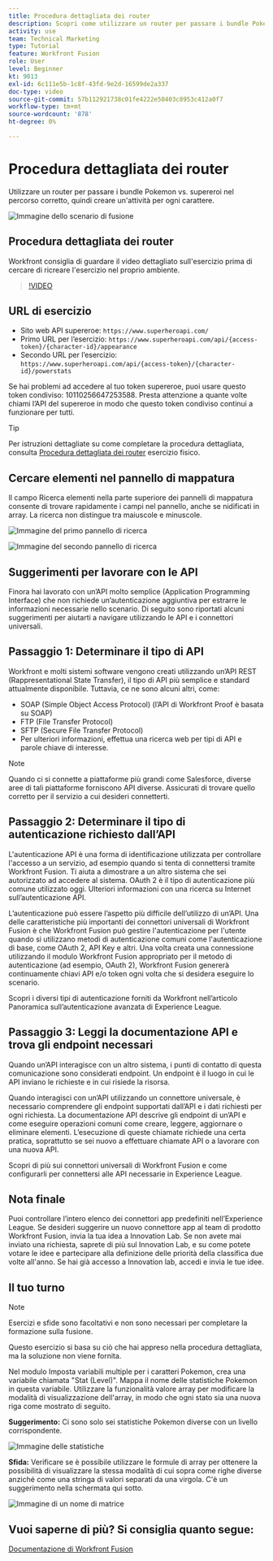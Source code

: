 ```yaml
---
title: Procedura dettagliata dei router
description: Scopri come utilizzare un router per passare i bundle Pokemon vs supereroi nel percorso corretto in [!DNL Adobe Workfront Fusion].
activity: use
team: Technical Marketing
type: Tutorial
feature: Workfront Fusion
role: User
level: Beginner
kt: 9013
exl-id: 6c111e5b-1c8f-43fd-9e2d-16599de2a337
doc-type: video
source-git-commit: 57b112921738c01fe4222e50403c8953c412a0f7
workflow-type: tm+mt
source-wordcount: '878'
ht-degree: 0%

---
```


# Procedura dettagliata dei router

Utilizzare un router per passare i bundle Pokemon vs. supereroi nel percorso corretto, quindi creare un&#39;attività per ogni carattere.

![Immagine dello scenario di fusione](assets/universal-connectors-and-routing-2.png)

## Procedura dettagliata dei router

Workfront consiglia di guardare il video dettagliato sull&#39;esercizio prima di cercare di ricreare l&#39;esercizio nel proprio ambiente.

>[!VIDEO](https://video.tv.adobe.com/v/335272/?quality=12&learn=on)

## URL di esercizio

* Sito web API supereroe: `https://www.superheroapi.com/`
* Primo URL per l’esercizio: `https://www.superheroapi.com/api/{access-token}/{character-id}/appearance`
* Secondo URL per l’esercizio: `https://www.superheroapi.com/api/{access-token}/{character-id}/powerstats`

Se hai problemi ad accedere al tuo token supereroe, puoi usare questo token condiviso: 10110256647253588. Presta attenzione a quante volte chiami l’API del supereroe in modo che questo token condiviso continui a funzionare per tutti.

>[!TIP]
>
>Per istruzioni dettagliate su come completare la procedura dettagliata, consulta [Procedura dettagliata dei router](https://experienceleague.adobe.com/docs/workfront-learn/tutorials-workfront/fusion/exercises/routers.html?lang=en) esercizio fisico.


## Cercare elementi nel pannello di mappatura

Il campo Ricerca elementi nella parte superiore dei pannelli di mappatura consente di trovare rapidamente i campi nel pannello, anche se nidificati in array. La ricerca non distingue tra maiuscole e minuscole.

![Immagine del primo pannello di ricerca](assets/universal-connectors-and-routing-3.png)

![Immagine del secondo pannello di ricerca](assets/universal-connectors-and-routing-4.png)

## Suggerimenti per lavorare con le API

Finora hai lavorato con un’API molto semplice (Application Programming Interface) che non richiede un’autenticazione aggiuntiva per estrarre le informazioni necessarie nello scenario. Di seguito sono riportati alcuni suggerimenti per aiutarti a navigare utilizzando le API e i connettori universali.

## Passaggio 1: Determinare il tipo di API

Workfront e molti sistemi software vengono creati utilizzando un’API REST (Rappresentational State Transfer), il tipo di API più semplice e standard attualmente disponibile. Tuttavia, ce ne sono alcuni altri, come:

* SOAP (Simple Object Access Protocol) (l’API di Workfront Proof è basata su SOAP)
* FTP (File Transfer Protocol)
* SFTP (Secure File Transfer Protocol)
* Per ulteriori informazioni, effettua una ricerca web per tipi di API e parole chiave di interesse.

>[!NOTE]
>
>Quando ci si connette a piattaforme più grandi come Salesforce, diverse aree di tali piattaforme forniscono API diverse. Assicurati di trovare quello corretto per il servizio a cui desideri connetterti.

## Passaggio 2: Determinare il tipo di autenticazione richiesto dall’API

L&#39;autenticazione API è una forma di identificazione utilizzata per controllare l&#39;accesso a un servizio, ad esempio quando si tenta di connettersi tramite Workfront Fusion. Ti aiuta a dimostrare a un altro sistema che sei autorizzato ad accedere al sistema. OAuth 2 è il tipo di autenticazione più comune utilizzato oggi. Ulteriori informazioni con una ricerca su Internet sull’autenticazione API.

L’autenticazione può essere l’aspetto più difficile dell’utilizzo di un’API. Una delle caratteristiche più importanti dei connettori universali di Workfront Fusion è che Workfront Fusion può gestire l&#39;autenticazione per l&#39;utente quando si utilizzano metodi di autenticazione comuni come l&#39;autenticazione di base, come OAuth 2, API Key e altri. Una volta creata una connessione utilizzando il modulo Workfront Fusion appropriato per il metodo di autenticazione (ad esempio, OAuth 2), Workfront Fusion genererà continuamente chiavi API e/o token ogni volta che si desidera eseguire lo scenario.

Scopri i diversi tipi di autenticazione forniti da Workfront nell’articolo Panoramica sull’autenticazione avanzata di Experience League.

## Passaggio 3: Leggi la documentazione API e trova gli endpoint necessari

Quando un’API interagisce con un altro sistema, i punti di contatto di questa comunicazione sono considerati endpoint. Un endpoint è il luogo in cui le API inviano le richieste e in cui risiede la risorsa.

Quando interagisci con un’API utilizzando un connettore universale, è necessario comprendere gli endpoint supportati dall’API e i dati richiesti per ogni richiesta. La documentazione API descrive gli endpoint di un’API e come eseguire operazioni comuni come creare, leggere, aggiornare o eliminare elementi. L’esecuzione di queste chiamate richiede una certa pratica, soprattutto se sei nuovo a effettuare chiamate API o a lavorare con una nuova API.

Scopri di più sui connettori universali di Workfront Fusion e come configurarli per connettersi alle API necessarie in Experience League.

## Nota finale

Puoi controllare l’intero elenco dei connettori app predefiniti nell’Experience League. Se desideri suggerire un nuovo connettore app al team di prodotto Workfront Fusion, invia la tua idea a Innovation Lab. Se non avete mai inviato una richiesta, saprete di più sul Innovation Lab, e su come potete votare le idee e partecipare alla definizione delle priorità della classifica due volte all&#39;anno. Se hai già accesso a Innovation lab, accedi e invia le tue idee.

## Il tuo turno

>[!NOTE]
>
>Esercizi e sfide sono facoltativi e non sono necessari per completare la formazione sulla fusione.

Questo esercizio si basa su ciò che hai appreso nella procedura dettagliata, ma la soluzione non viene fornita.

Nel modulo Imposta variabili multiple per i caratteri Pokemon, crea una variabile chiamata &quot;Stat (Level)&quot;. Mappa il nome delle statistiche Pokemon in questa variabile. Utilizzare la funzionalità valore array per modificare la modalità di visualizzazione dell&#39;array, in modo che ogni stato sia una nuova riga come mostrato di seguito.

**Suggerimento:** Ci sono solo sei statistiche Pokemon diverse con un livello corrispondente.

![Immagine delle statistiche](assets/universal-connectors-and-routing-5.png)

**Sfida:** Verificare se è possibile utilizzare le formule di array per ottenere la possibilità di visualizzare la stessa modalità di cui sopra come righe diverse anziché come una stringa di valori separati da una virgola. C&#39;è un suggerimento nella schermata qui sotto.

![Immagine di un nome di matrice](assets/universal-connectors-and-routing-6.png)

## Vuoi saperne di più? Si consiglia quanto segue:

[Documentazione di Workfront Fusion](https://experienceleague.adobe.com/docs/workfront/using/adobe-workfront-fusion/workfront-fusion-2.html?lang=en)
